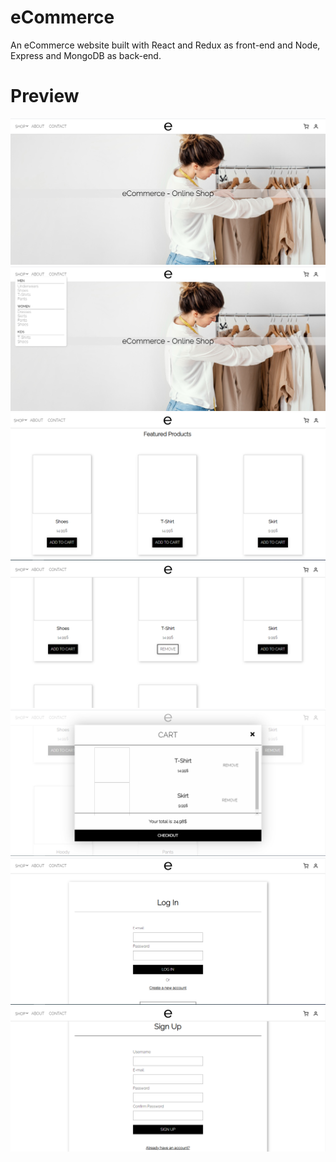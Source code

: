 # eCommerce
An eCommerce website built with React and Redux as front-end and Node, Express and MongoDB as back-end.

# Preview
<img src="1.PNG">
<img src="2.PNG">
<img src="3.PNG">
<img src="4.PNG">
<img src="5.PNG">
<img src="6.PNG">
<img src="7.PNG">
